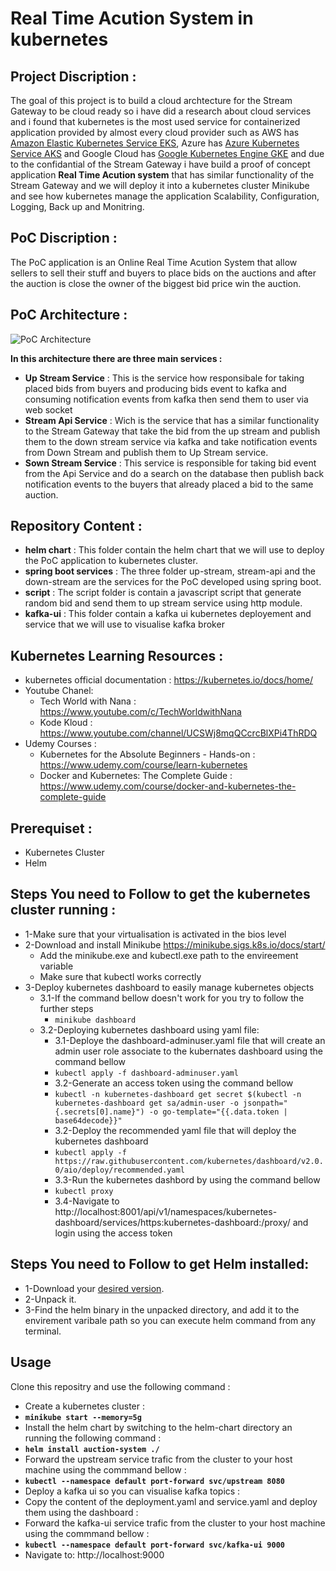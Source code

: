 # Real Time Acution System in kubernetes
## Project Discription :
The goal of this project is to build a cloud archtecture for the Stream Gateway to be cloud ready so i have did a research about cloud services and i found that kubernetes is the most used service for containerized application provided by almost every cloud provider such as AWS has [Amazon Elastic Kubernetes Service EKS](https://aws.amazon.com/eks/), Azure has [Azure Kubernetes Service AKS](https://azure.microsoft.com/en-in/services/kubernetes-service/) and Google Cloud has [Google Kubernetes Engine GKE](https://cloud.google.com/kubernetes-engine) and due to the confidantial of the Stream Gateway i have build a proof of concept application **Real Time Acution system** that has similar functionality of the Stream Gateway and we will deploy it into a kubernetes cluster Minikube and see how kubernetes manage the application Scalability, Configuration, Logging, Back up and Monitring.

## PoC Discription :
The PoC application is an Online Real Time Acution System that allow sellers to sell their stuff and buyers to place bids on the auctions and after the auction is close the owner of the biggest bid price win the auction.
## PoC Architecture :
![PoC Architecture](https://user-images.githubusercontent.com/40581620/114798457-4b0c9f00-9d8d-11eb-83c4-16a5a88f9330.png)

**In this architecture there are three main services :**
* **Up Stream Service** : This is the service how responsibale for taking placed bids from buyers and producing bids event to kafka and consuming notification events from kafka then send them to user via web socket
* **Stream Api Service** : Wich is the service that has a similar functionality to the Stream Gateway that take the bid from the up stream and publish them to the down stream service via kafka and take notification events from Down Stream and publish them to Up Stream service.
* **Sown Stream Service** : This service is responsible for taking bid event from the Api Service and do a search on the database then publish back notification events to the buyers that already placed a bid to the same auction.
## Repository Content :
* **helm chart** :
This folder contain the helm chart that we will use to deploy the PoC application to kubernetes cluster.
* **spring boot services** :
The three folder up-stream, stream-api and the down-stream are the services for the PoC developed using spring boot.
* **script** :
The script folder is contain a javascript script that generate random bid and send them to up stream service using http module.
* **kafka-ui** :
This folder contain a kafka ui kubernetes deployement and service that we will use to visualise kafka broker
## Kubernetes Learning Resources :
* kubernetes official documentation : https://kubernetes.io/docs/home/
* Youtube Chanel:
  * Tech World with Nana : https://www.youtube.com/c/TechWorldwithNana
  * Kode Kloud : https://www.youtube.com/channel/UCSWj8mqQCcrcBlXPi4ThRDQ
* Udemy Courses :
  * Kubernetes for the Absolute Beginners - Hands-on : https://www.udemy.com/course/learn-kubernetes
  * Docker and Kubernetes: The Complete Guide : https://www.udemy.com/course/docker-and-kubernetes-the-complete-guide

## Prerequiset :
* Kubernetes Cluster
* Helm
## Steps You need to Follow to get the kubernetes cluster running :
* 1-Make sure that your virtualisation is activated in the bios level
* 2-Download and install Minikube https://minikube.sigs.k8s.io/docs/start/
  * Add the minikube.exe and kubectl.exe path to the envireement variable
  * Make sure that kubectl works correctly
* 3-Deploy kubernetes dashboard to easily manage kubernetes objects
  * 3.1-If the command bellow doesn't work for you try to follow the further steps
    * ```minikube dashboard```
  * 3.2-Deploying kubernetes dashboard using yaml file:
    * 3.1-Deploye the dashboard-adminuser.yaml file that will create an admin user role associate to the kubernates dashboard using the command bellow
    * ```kubectl apply -f dashboard-adminuser.yaml```
    * 3.2-Generate an access token using the command bellow
    * ```kubectl -n kubernetes-dashboard get secret $(kubectl -n kubernetes-dashboard get sa/admin-user -o jsonpath="{.secrets[0].name}") -o go-template="{{.data.token |    base64decode}}"```
    * 3.2-Deploy the recommended yaml file that will deploy the kubernetes dashboard
    * ```kubectl apply -f https://raw.githubusercontent.com/kubernetes/dashboard/v2.0.0/aio/deploy/recommended.yaml```
    * 3.3-Run the kubernetes dashbord by using the command bellow
    * ```kubectl proxy```
    * 3.4-Navigate to http://localhost:8001/api/v1/namespaces/kubernetes-dashboard/services/https:kubernetes-dashboard:/proxy/ and login using the access token
## Steps You need to Follow to get Helm installed:
* 1-Download your [desired version](https://github.com/helm/helm/releases).
* 2-Unpack it.
* 3-Find the helm binary in the unpacked directory, and add it to the envirement varibale path so you can execute helm command from any terminal.
## Usage
Clone this repositry and use the following command :
* Create a kubernetes cluster :
* **```minikube start --memory=5g```**
* Install the helm chart by switching to the helm-chart directory an running the following command :
* **```helm install auction-system ./```**
* Forward the upstream service trafic from the cluster to your host machine using the commmand bellow :
* **```kubectl --namespace default port-forward svc/upstream 8080```**
* Deploy a kafka ui so you can visualise kafka topics :
* Copy the content of the deployment.yaml and service.yaml and deploy them using the dashboard :
* Forward the kafka-ui service trafic from the cluster to your host machine using the commmand bellow :
* **```kubectl --namespace default port-forward svc/kafka-ui 9000```**
* Navigate to: http://localhost:9000
